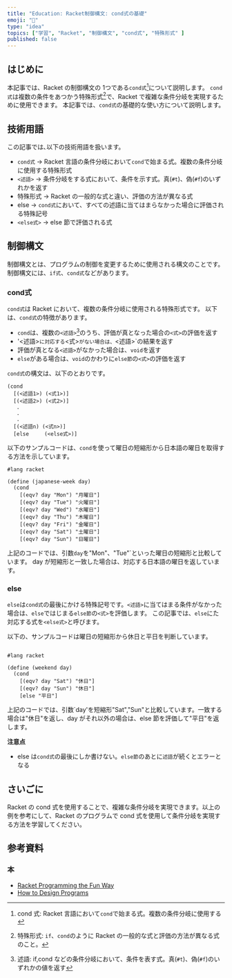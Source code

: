 ```yaml
---
title: "Education: Racket制御構文: cond式の基礎"
emoji: "🎾"
type: "idea"
topics: ["学習", "Racket", "制御構文", "cond式", "特殊形式" ]
published: false
---
```


## はじめに

本記事では、Racket の制御構文の 1つである`cond式`[^1]について説明します。
`cond式`は複数の条件をあつかう特殊形式[^2]で、Racket で複雑な条件分岐を実現するために使用できます。
本記事では、`cond式`の基礎的な使い方について説明します。

[^1]: cond 式: Racket 言語において`cond`で始まる式。複数の条件分岐に使用する
[^2]: 特殊形式: `if`、`cond`のように Racket の一般的な式と評価の方法が異なる式のこと。

## 技術用語

この記事では､以下の技術用語を扱います。

- `cond式` → Racket 言語の条件分岐において`cond`で始まる式。複数の条件分岐に使用する特殊形式
- `<述語>` → 条件分岐をする式において、条件を示す式。真(`#t`)、偽(`#f`)のいずれかを返す
- 特殊形式 → Racket の一般的な式と違い、評価の方法が異なる式
- else → `cond式`において、すべての述語に当てはまらなかった場合に評価される特殊記号
- `<else式>` → else 節で評価される式

## 制御構文

制御構文とは、プログラムの制御を変更するために使用される構文のことです。制御構文には、`if式`、`cond式`などがあります。

### cond式

`cond式`は Racket において、複数の条件分岐に使用される特殊形式です。
以下は、`cond式`の特徴があります。

- `cond`は、複数の`<述語>`[^3]のうち、評価が真となった場合の`<式>`の評価を返す
- '<述語>`に対応する`<式>`がない場合は、`<述語>`の結果を返す
- 評価が真となる`<述語>`がなかった場合は、`void`を返す
- `else`がある場合は、`void`のかわりに`else節`の`<式>`の評価を返す

`cond式`の構文は、以下のとおりです。

``` Racket : cond式
(cond
  [(<述語1>) (<式1>)]
  [(<述語2>) (<式2>)]
   .
   .
   .
  [(<述語n) (<式n>)]
  [else     (<else式>)]

```

以下のサンプルコードは、`cond`を使って曜日の短縮形から日本語の曜日を取得する方法を示しています。

``` Racket
#lang racket

(define (japanese-week day)
  (cond
    [(eqv? day "Mon") "月曜日"]
    [(eqv? day "Tue") "火曜日"]
    [(eqv? day "Wed") "水曜日"]
    [(eqv? day "Thu") "木曜日"]
    [(eqv? day "Fri") "金曜日"]
    [(eqv? day "Sat") "土曜日"]
    [(eqv? day "Sun") "日曜日"]

```

上記のコードでは、引数`day`を"Mon"、"Tue"`といった曜日の短縮形と比較しています。
day が短縮形と一致した場合は、対応する日本語の曜日を返しています。

[^3]: 述語: if,cond などの条件分岐において、条件を表す式。真(`#t`)、偽(`#f`)のいずれかの値を返す

### else

`else`は`cond式`の最後にかける特殊記号です。`<述語>`に当てはまる条件がなかった場合は、`else`ではじまる`else節`の`<式>`を評価します。
この記事では、`else`にた対応する式を`<else式>`と呼びます。

以下の、サンプルコードは曜日の短縮形から休日と平日を判断しています。

``` Racket: weekend.rkt

#lang racket

(define (weekend day)
  (cond
    [(eqv? day "Sat") "休日"]
    [(eqv? day "Sun") "休日"]
    [else "平日"]

```

上記のコードでは、引数`day'を短縮形"Sat","Sun"と比較しています。一致する場合は"休日"を返し、day がそれ以外の場合は、else 節を評価して"平日"を返します。

**注意点**

- else は`cond式`の最後にしか書けない。`else節`のあとに`述語`が続くとエラーとなる

## さいごに

Racket の cond 式を使用することで、複雑な条件分岐を実現できます。以上の例を参考にして、Racket のプログラムで cond 式を使用して条件分岐を実現する方法を学習してください。

## 参考資料

### 本

- [Racket Programming the Fun Way](https://www.amazon.co.jp/dp/1718500823)
- [How to Design Programs](https://www.amazon.co.jp/dp/0262534800/)
